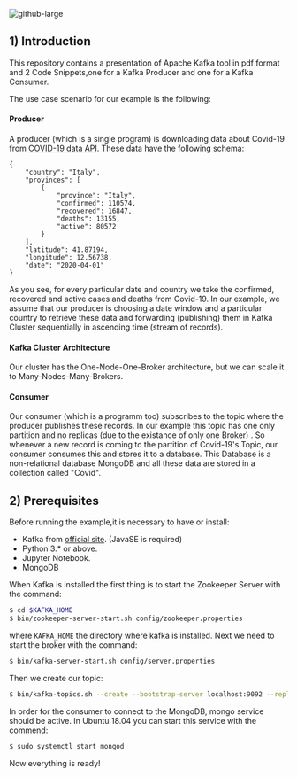 
![github-large](https://softwareengineeringdaily.com/wp-content/uploads/2015/08/kafka-logo-wide.png)
## 1) Introduction
This repository contains a presentation of Apache Kafka tool in pdf format and 2 Code Snippets,one for a Kafka Producer and one for a Kafka Consumer.

The use case scenario for our example is the following:
#### Producer
A producer (which is a single program) is downloading data about Covid-19 from [COVID-19 data API](https://rapidapi.com/Gramzivi/api/covid-19-data). These data have the following schema: 
```
{
    "country": "Italy",
    "provinces": [
        {
            "province": "Italy",
            "confirmed": 110574,
            "recovered": 16847,
            "deaths": 13155,
            "active": 80572
        }
    ],
    "latitude": 41.87194,
    "longitude": 12.56738,
    "date": "2020-04-01"
}
```

As you see, for every particular date and country we take the confirmed, recovered and active cases and deaths from Covid-19. In our example, we assume that our producer is choosing a date window and a particular country to retrieve these data and forwarding (publishing) them in Kafka Cluster sequentially in ascending time (stream of records).
#### Kafka Cluster Architecture
Our cluster has the One-Node-One-Broker architecture, but we can scale it to Many-Nodes-Many-Brokers.

#### Consumer
Our consumer (which is a programm too) subscribes to the topic where the producer publishes these records. In our example this topic has one only partition and no replicas (due to the existance of only one Broker) . So whenever a new record is coming to the partition of Covid-19's Topic, our consumer consumes this and stores it to a database. This Database is a non-relational database MongoDB and all these data are stored in a collection called "Covid".
## 2) Prerequisites
Before running the example,it is necessary to have or install:
- Kafka from [official site](https://kafka.apache.org/downloads). (JavaSE is required)
- Python 3.* or above.
- Jupyter Notebook.
- MongoDB

When Kafka is installed the first thing is to start the Zookeeper Server with the command:
```sh
$ cd $KAFKA_HOME
$ bin/zookeeper-server-start.sh config/zookeeper.properties
```
where `KAFKA_HOME` the directory where kafka is installed.
Next we need to start the broker with the command:
```sh
$ bin/kafka-server-start.sh config/server.properties
```
Then we create our topic:
```sh
$ bin/kafka-topics.sh --create --bootstrap-server localhost:9092 --replication-factor 1 --partitions 1 --topic Covid-19
```
In order for the consumer to connect to the MongoDB, mongo service should be active. In Ubuntu 18.04 you can start this service with the commend:
```sh
$ sudo systemctl start mongod 
```

Now everything is ready!
